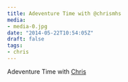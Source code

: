 ```yaml
---
title: Adeventure Time with @chrismhs
media:
- media-0.jpg
date: "2014-05-22T10:54:05Z"
draft: false
tags:
- chris
---
```

Adeventure Time with [Chris](/tags/chris)
